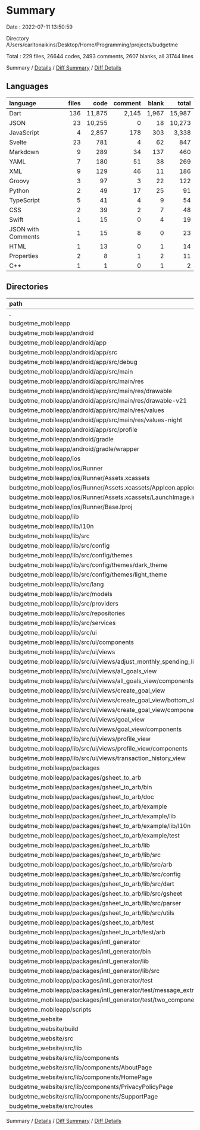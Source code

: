 # Summary

Date : 2022-07-11 13:50:59

Directory /Users/carltonaikins/Desktop/Home/Programming/projects/budgetme

Total : 229 files,  26644 codes, 2493 comments, 2607 blanks, all 31744 lines

Summary / [Details](details.md) / [Diff Summary](diff.md) / [Diff Details](diff-details.md)

## Languages
| language | files | code | comment | blank | total |
| :--- | ---: | ---: | ---: | ---: | ---: |
| Dart | 136 | 11,875 | 2,145 | 1,967 | 15,987 |
| JSON | 23 | 10,255 | 0 | 18 | 10,273 |
| JavaScript | 4 | 2,857 | 178 | 303 | 3,338 |
| Svelte | 23 | 781 | 4 | 62 | 847 |
| Markdown | 9 | 289 | 34 | 137 | 460 |
| YAML | 7 | 180 | 51 | 38 | 269 |
| XML | 9 | 129 | 46 | 11 | 186 |
| Groovy | 3 | 97 | 3 | 22 | 122 |
| Python | 2 | 49 | 17 | 25 | 91 |
| TypeScript | 5 | 41 | 4 | 9 | 54 |
| CSS | 2 | 39 | 2 | 7 | 48 |
| Swift | 1 | 15 | 0 | 4 | 19 |
| JSON with Comments | 1 | 15 | 8 | 0 | 23 |
| HTML | 1 | 13 | 0 | 1 | 14 |
| Properties | 2 | 8 | 1 | 2 | 11 |
| C++ | 1 | 1 | 0 | 1 | 2 |

## Directories
| path | files | code | comment | blank | total |
| :--- | ---: | ---: | ---: | ---: | ---: |
| . | 229 | 26,644 | 2,493 | 2,607 | 31,744 |
| budgetme_mobileapp | 188 | 17,518 | 2,263 | 2,175 | 21,956 |
| budgetme_mobileapp/android | 13 | 216 | 48 | 33 | 297 |
| budgetme_mobileapp/android/app | 9 | 170 | 47 | 22 | 239 |
| budgetme_mobileapp/android/app/src | 7 | 65 | 44 | 9 | 118 |
| budgetme_mobileapp/android/app/src/debug | 1 | 5 | 3 | 1 | 9 |
| budgetme_mobileapp/android/app/src/main | 5 | 56 | 38 | 7 | 101 |
| budgetme_mobileapp/android/app/src/main/res | 4 | 26 | 32 | 6 | 64 |
| budgetme_mobileapp/android/app/src/main/res/drawable | 1 | 4 | 7 | 2 | 13 |
| budgetme_mobileapp/android/app/src/main/res/drawable-v21 | 1 | 4 | 7 | 2 | 13 |
| budgetme_mobileapp/android/app/src/main/res/values | 1 | 9 | 9 | 1 | 19 |
| budgetme_mobileapp/android/app/src/main/res/values-night | 1 | 9 | 9 | 1 | 19 |
| budgetme_mobileapp/android/app/src/profile | 1 | 4 | 3 | 1 | 8 |
| budgetme_mobileapp/android/gradle | 1 | 5 | 1 | 1 | 7 |
| budgetme_mobileapp/android/gradle/wrapper | 1 | 5 | 1 | 1 | 7 |
| budgetme_mobileapp/ios | 8 | 235 | 2 | 11 | 248 |
| budgetme_mobileapp/ios/Runner | 7 | 228 | 2 | 11 | 241 |
| budgetme_mobileapp/ios/Runner/Assets.xcassets | 3 | 148 | 0 | 4 | 152 |
| budgetme_mobileapp/ios/Runner/Assets.xcassets/AppIcon.appiconset | 1 | 122 | 0 | 1 | 123 |
| budgetme_mobileapp/ios/Runner/Assets.xcassets/LaunchImage.imageset | 2 | 26 | 0 | 3 | 29 |
| budgetme_mobileapp/ios/Runner/Base.lproj | 2 | 64 | 2 | 2 | 68 |
| budgetme_mobileapp/lib | 80 | 11,340 | 1,074 | 894 | 13,308 |
| budgetme_mobileapp/lib/l10n | 26 | 5,642 | 137 | 211 | 5,990 |
| budgetme_mobileapp/lib/src | 52 | 5,531 | 890 | 660 | 7,081 |
| budgetme_mobileapp/lib/src/config | 7 | 714 | 105 | 65 | 884 |
| budgetme_mobileapp/lib/src/config/themes | 5 | 632 | 87 | 40 | 759 |
| budgetme_mobileapp/lib/src/config/themes/dark_theme | 2 | 263 | 35 | 17 | 315 |
| budgetme_mobileapp/lib/src/config/themes/light_theme | 2 | 262 | 35 | 17 | 314 |
| budgetme_mobileapp/lib/src/lang | 2 | 285 | 14 | 83 | 382 |
| budgetme_mobileapp/lib/src/models | 3 | 224 | 67 | 52 | 343 |
| budgetme_mobileapp/lib/src/providers | 5 | 34 | 85 | 19 | 138 |
| budgetme_mobileapp/lib/src/repositories | 3 | 165 | 55 | 58 | 278 |
| budgetme_mobileapp/lib/src/services | 2 | 67 | 34 | 17 | 118 |
| budgetme_mobileapp/lib/src/ui | 30 | 4,042 | 530 | 366 | 4,938 |
| budgetme_mobileapp/lib/src/ui/components | 8 | 910 | 145 | 82 | 1,137 |
| budgetme_mobileapp/lib/src/ui/views | 22 | 3,132 | 385 | 284 | 3,801 |
| budgetme_mobileapp/lib/src/ui/views/adjust_monthly_spending_limit_view | 1 | 122 | 17 | 9 | 148 |
| budgetme_mobileapp/lib/src/ui/views/all_goals_view | 3 | 362 | 51 | 28 | 441 |
| budgetme_mobileapp/lib/src/ui/views/all_goals_view/components | 2 | 194 | 34 | 13 | 241 |
| budgetme_mobileapp/lib/src/ui/views/create_goal_view | 7 | 1,405 | 123 | 131 | 1,659 |
| budgetme_mobileapp/lib/src/ui/views/create_goal_view/bottom_sheet_views | 5 | 964 | 87 | 82 | 1,133 |
| budgetme_mobileapp/lib/src/ui/views/create_goal_view/components | 1 | 352 | 17 | 34 | 403 |
| budgetme_mobileapp/lib/src/ui/views/goal_view | 7 | 884 | 126 | 84 | 1,094 |
| budgetme_mobileapp/lib/src/ui/views/goal_view/components | 6 | 737 | 103 | 65 | 905 |
| budgetme_mobileapp/lib/src/ui/views/profile_view | 3 | 269 | 51 | 21 | 341 |
| budgetme_mobileapp/lib/src/ui/views/profile_view/components | 2 | 198 | 34 | 12 | 244 |
| budgetme_mobileapp/lib/src/ui/views/transaction_history_view | 1 | 90 | 17 | 11 | 118 |
| budgetme_mobileapp/packages | 82 | 5,570 | 1,071 | 1,188 | 7,829 |
| budgetme_mobileapp/packages/gsheet_to_arb | 39 | 2,333 | 224 | 555 | 3,112 |
| budgetme_mobileapp/packages/gsheet_to_arb/bin | 1 | 57 | 5 | 19 | 81 |
| budgetme_mobileapp/packages/gsheet_to_arb/doc | 1 | 42 | 0 | 8 | 50 |
| budgetme_mobileapp/packages/gsheet_to_arb/example | 12 | 519 | 59 | 77 | 655 |
| budgetme_mobileapp/packages/gsheet_to_arb/example/lib | 9 | 476 | 54 | 64 | 594 |
| budgetme_mobileapp/packages/gsheet_to_arb/example/lib/l10n | 8 | 458 | 53 | 55 | 566 |
| budgetme_mobileapp/packages/gsheet_to_arb/example/test | 1 | 8 | 5 | 3 | 16 |
| budgetme_mobileapp/packages/gsheet_to_arb/lib | 19 | 1,545 | 137 | 382 | 2,064 |
| budgetme_mobileapp/packages/gsheet_to_arb/lib/src | 18 | 1,540 | 132 | 379 | 2,051 |
| budgetme_mobileapp/packages/gsheet_to_arb/lib/src/arb | 2 | 138 | 11 | 35 | 184 |
| budgetme_mobileapp/packages/gsheet_to_arb/lib/src/config | 3 | 360 | 32 | 95 | 487 |
| budgetme_mobileapp/packages/gsheet_to_arb/lib/src/dart | 3 | 363 | 41 | 83 | 487 |
| budgetme_mobileapp/packages/gsheet_to_arb/lib/src/gsheet | 1 | 98 | 4 | 28 | 130 |
| budgetme_mobileapp/packages/gsheet_to_arb/lib/src/parser | 4 | 341 | 26 | 74 | 441 |
| budgetme_mobileapp/packages/gsheet_to_arb/lib/src/utils | 3 | 187 | 14 | 47 | 248 |
| budgetme_mobileapp/packages/gsheet_to_arb/test | 2 | 15 | 23 | 8 | 46 |
| budgetme_mobileapp/packages/gsheet_to_arb/test/arb | 1 | 8 | 18 | 4 | 30 |
| budgetme_mobileapp/packages/intl_generator | 43 | 3,237 | 847 | 633 | 4,717 |
| budgetme_mobileapp/packages/intl_generator/bin | 4 | 325 | 66 | 43 | 434 |
| budgetme_mobileapp/packages/intl_generator/lib | 7 | 1,518 | 576 | 309 | 2,403 |
| budgetme_mobileapp/packages/intl_generator/lib/src | 5 | 787 | 299 | 161 | 1,247 |
| budgetme_mobileapp/packages/intl_generator/test | 29 | 1,324 | 205 | 258 | 1,787 |
| budgetme_mobileapp/packages/intl_generator/test/message_extraction | 18 | 1,102 | 144 | 194 | 1,440 |
| budgetme_mobileapp/packages/intl_generator/test/two_components | 9 | 159 | 43 | 53 | 255 |
| budgetme_mobileapp/scripts | 2 | 49 | 17 | 25 | 91 |
| budgetme_website | 40 | 9,098 | 196 | 406 | 9,700 |
| budgetme_website/build | 2 | 2,814 | 177 | 298 | 3,289 |
| budgetme_website/src | 27 | 824 | 7 | 74 | 905 |
| budgetme_website/src/lib | 17 | 576 | 4 | 47 | 627 |
| budgetme_website/src/lib/components | 17 | 576 | 4 | 47 | 627 |
| budgetme_website/src/lib/components/AboutPage | 1 | 29 | 0 | 2 | 31 |
| budgetme_website/src/lib/components/HomePage | 1 | 33 | 0 | 2 | 35 |
| budgetme_website/src/lib/components/PrivacyPolicyPage | 1 | 34 | 0 | 4 | 38 |
| budgetme_website/src/lib/components/SupportPage | 4 | 134 | 0 | 11 | 145 |
| budgetme_website/src/routes | 5 | 188 | 0 | 11 | 199 |

Summary / [Details](details.md) / [Diff Summary](diff.md) / [Diff Details](diff-details.md)